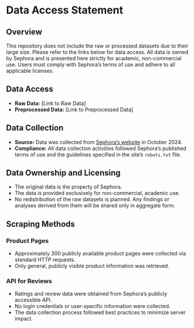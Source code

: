 # Data Access Statement

## Overview
This repository does not include the raw or processed datasets due to their large size. Please refer to the links below for data access. All data is owned by Sephora and is presented here strictly for academic, non-commercial use. Users must comply with Sephora’s terms of use and adhere to all applicable licenses.

## Data Access
- **Raw Data:** [Link to Raw Data]
- **Preprocessed Data:** [Link to Preprocessed Data]

## Data Collection
- **Source:** Data was collected from [Sephora’s website](https://www.sephora.com) in October 2024.
- **Compliance:** All data collection activities followed Sephora’s published terms of use and the guidelines specified in the site’s `robots.txt` file.

## Data Ownership and Licensing
- The original data is the property of Sephora.
- The data is provided exclusively for non-commercial, academic use.
- No redistribution of the raw datasets is planned. Any findings or analyses derived from them will be shared only in aggregate form.

## Scraping Methods
### Product Pages
- Approximately 300 publicly available product pages were collected via standard HTTP requests.
- Only general, publicly visible product information was retrieved.

### API for Reviews
- Ratings and review data were obtained from Sephora’s publicly accessible API.
- No login credentials or user-specific information were collected.
- The data collection process followed best practices to minimize server impact.
